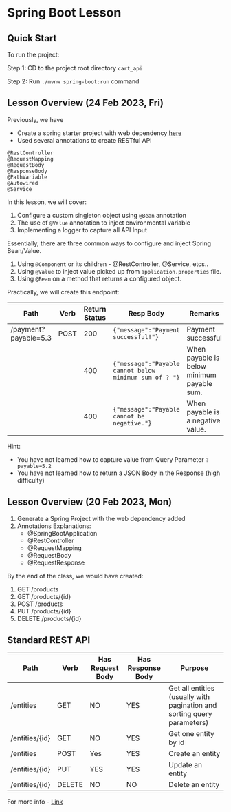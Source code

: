 # Spring Boot Lesson

## Quick Start

To run the project:

Step 1: CD to the project root directory `cart_api`

Step 2: Run `./mvnw spring-boot:run` command

## Lesson Overview (24 Feb 2023, Fri)

Previously, we have
- Create a spring starter project with web dependency [here](https://start.spring.io/)
- Used several annotations to create RESTful API
```
@RestController
@RequestMapping
@RequestBody
@ResponseBody
@PathVariable
@Autowired
@Service
```

In this lesson, we will cover:

1. Configure a custom singleton object using `@Bean` annotation
1. The use of `@Value` annotation to inject environmental variable
1. Implementing a logger to capture all API Input

Essentially, there are three common ways to configure and inject Spring Bean/Value.
1. Using `@Component` or its children - @RestController, @Service, etcs..
1. Using `@Value` to inject value picked up from `application.properties` file.
1. Using `@Bean` on a method that returns a configured object.

Practically, we will create this endpoint:

|Path|Verb|Return Status|Resp Body|Remarks|
|-|-|-|-|-|
|/payment?payable=5.3|POST|200|`{"message":"Payment successful!"}`|Payment successful|
|||400|`{"message":"Payable cannot below minimum sum of ? "}`|When payable is below minimum payable sum.|
|||400|`{"message":"Payable cannot be negative."}`|When payable is a negative value.|

Hint:
- You have not learned how to capture value from Query Parameter `?payable=5.2`
- You have not learned how to return a JSON Body in the Response (high difficulty)

## Lesson Overview (20 Feb 2023, Mon)

1. Generate a Spring Project with the web dependency added
1. Annotations Explanations:
    - @SpringBootApplication
    - @RestController
    - @RequestMapping
    - @RequestBody
    - @RequestResponse

By the end of the class, we would have created:

1. GET /products
1. GET /products/{id}
1. POST /products
1. PUT /products/{id}
1. DELETE /products/{id}

## Standard REST API

|Path|Verb|Has Request Body|Has Response Body|Purpose|
|-|-|-|-|-|
|/entities|GET|NO|YES|Get all entities (usually with pagination and sorting query parameters)|
|/entities/{id}|GET|NO|YES|Get one entity by id|
|/entities|POST|Yes|YES|Create an entity|
|/entities/{id}|PUT|YES|YES|Update an entity|
|/entities/{id}|DELETE|NO|NO|Delete an entity|

For more info - [Link](https://www.geeksforgeeks.org/rest-api-architectural-constraints/)